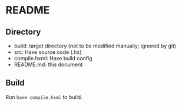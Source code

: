 README
======

Directory
---------

- build: target directory (not to be modified manually; ignored by git)
- src: Haxe source code (.hx)
- compile.hxml: Haxe build config
- README.md: this document

Build
-----

Run `haxe compile.hxml` to build.
